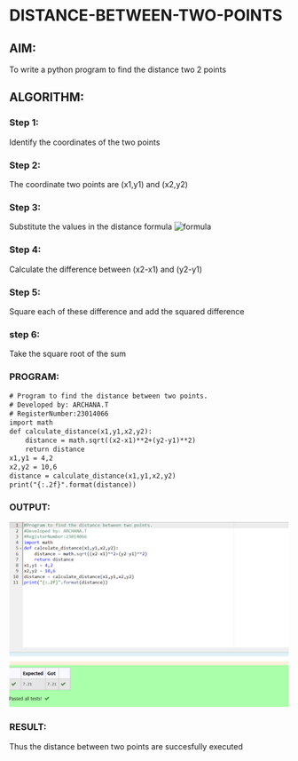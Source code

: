 # DISTANCE-BETWEEN-TWO-POINTS

## AIM:
To write a python program to find the distance two 2 points
## ALGORITHM:
### Step 1: 
Identify the coordinates of the two points
### Step 2: 
The coordinate two points are (x1,y1) and (x2,y2)
### Step 3: 
Substitute the values in the distance formula  ![formula](/formula.JPG)
### Step 4: 
Calculate the difference between (x2-x1) and (y2-y1)
### Step 5: 
Square each of these difference and add the squared difference
### step 6:
Take the square root of the sum


### PROGRAM:
``````
# Program to find the distance between two points.
# Developed by: ARCHANA.T
# RegisterNumber:23014066
import math
def calculate_distance(x1,y1,x2,y2):
    distance = math.sqrt((x2-x1)**2+(y2-y1)**2)
    return distance
x1,y1 = 4,2
x2,y2 = 10,6
distance = calculate_distance(x1,y1,x2,y2)
print("{:.2f}".format(distance))

``````

### OUTPUT:

![Alt text](<Screenshot 2023-10-27 08175.png>)



### RESULT:
Thus the distance between two points are succesfully executed
